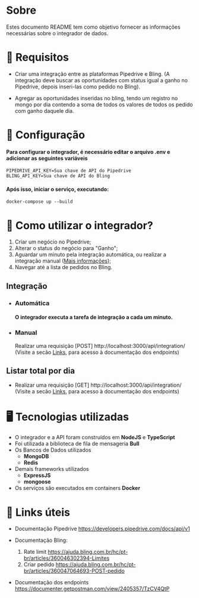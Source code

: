 # Sobre

Estes documento README tem como objetivo fornecer as informações necessárias sobre o integrador de dados.

# 👷 Requisitos

- Criar uma integração entre as plataformas Pipedrive e Bling. (A integração deve buscar as oportunidades com status igual a ganho no Pipedrive, depois inseri-las como pedido no Bling). 

- Agregar as oportunidades inseridas no bling, tendo um registro no mongo por dia contendo a soma de todos os valores de todos os pedido com ganho daquele dia.

# 🔧 Configuração
  #### Para configurar o integrador, é necessário editar o arquivo .env e adicionar as seguintes variáveis
    PIPEDRIVE_API_KEY=Sua chave de API do Pipedrive
    BLING_API_KEY=Sua chave de API do Bling
 #### Após isso, iniciar o serviço, executando: 
    docker-compose up --build
# 🚀 Como utilizar o integrador?

  1. Criar um negócio no Pipedrive;
  2. Alterar o status do negócio para "Ganho";
  3. Aguardar um minuto pela integração automática, ou realizar a integração manual ([Mais informações](#manual));
  4. Navegar até a lista de pedidos no Bling.
    
## Integração
  - ### Automática
    #### O integrador executa a tarefa de integração a cada um minuto. 
  - ### Manual
    Realizar uma requisição [POST] http://localhost:3000/api/integration/ (Visite a secão [Links](#-links), para acesso à documentação dos endpoints)

## Listar total por dia
  - Realizar uma requisição [GET] http://localhost:3000/api/integration/ (Visite a secão [Links](#-links), para acesso à documentação dos endpoints)


# 🖥  Tecnologias utilizadas

- O integrador e a API foram construídos em **NodeJS** e **TypeScript**
- Foi utilizada a biblioteca de fila de mensageria **Bull**
- Os Bancos de Dados utilizados
  - **MongoDB**
  - **Redis**
- Demais frameworks utilizados
  - **ExpressJS**
  - **mongoose**
- Os serviços são executados em containers **Docker**

# 🔗 Links úteis

- Documentação Pipedrive https://developers.pipedrive.com/docs/api/v1
- Documentação Bling:

  1. Rate limit https://ajuda.bling.com.br/hc/pt-br/articles/360046302394-Limites
  2. Criar pedido https://ajuda.bling.com.br/hc/pt-br/articles/360047064693-POST-pedido

- Documentação dos endpoints https://documenter.getpostman.com/view/2405357/TzCV4QtP